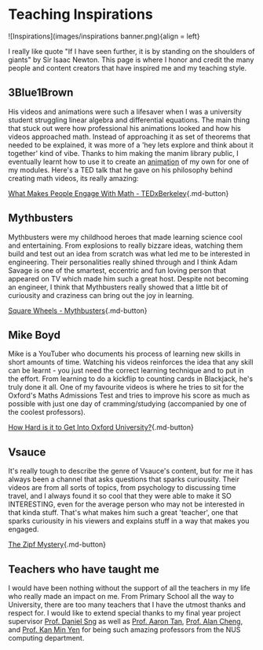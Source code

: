 # Teaching Inspirations

![Inspirations](images/inspirations banner.png){align = left}

I really like quote "If I have seen further, it is by standing on the shoulders of giants" by Sir Isaac Newton. This page is where I honor and credit the many people and content creators that have inspired me and my teaching style.

## <b> 3Blue1Brown </b>

His videos and animations were such a lifesaver when I was a university student struggling linear algebra and differential equations. The main thing that stuck out were how professional his animations looked and how his videos approached math. Instead of approaching it as set of theorems that needed to be explained, it was more of a 'hey lets explore and think about it together' kind of vibe. Thanks to him making the manim library public, I eventually learnt how to use it to create an [animation](https://youtu.be/CxecbZ5B1w8) of my own for one of my modules. Here's a TED talk that he gave on his philosophy behind creating math videos, its really amazing:

[What Makes People Engage With Math - TEDxBerkeley](https://youtu.be/s_L-fp8gDzY){.md-button}

## <b> Mythbusters </b>

Mythbusters were my childhood heroes that made learning science cool and entertaining. From explosions to really bizzare ideas, watching them build and test out an idea from scratch was what led me to be interested in engineering. Their personalities really shined through and I think Adam Savage is one of the smartest, eccentric and fun loving person that appeared on TV which made him such a great host. Despite not becoming an engineer, I think that Mythbusters really showed that a little bit of curiousity and craziness can bring out the joy in learning.

[Square Wheels - Mythbusters](https://youtu.be/CIN8Q_4iaxU){.md-button}

## <b> Mike Boyd </b>

Mike is a YouTuber who documents his process of learning new skills in short amounts of time. Watching his videos reinforces the idea that any skill can be learnt - you just need the correct learning technique and to put in the effort. From learning to do a kickflip to counting cards in Blackjack, he's truly done it all. One of my favourite videos is where he tries to sit for the Oxford's Maths Admissions Test and tries to improve his score as much as possible with just one day of cramming/studying (accompanied by one of the coolest professors).

[How Hard is it to Get Into Oxford University?](https://youtu.be/_deqsuKIf_o){.md-button}

## <b> Vsauce </b>

It's really tough to describe the genre of Vsauce's content, but for me it has always been a channel that asks questions that sparks curiousity. Their videos are from all sorts of topics, from psychology to discussing time travel, and I always found it so cool that they were able to make it SO INTERESTING, even for the average person who may not be interested in that kinda stuff. That's what makes him such a great 'teacher', one that sparks curiousity in his viewers and explains stuff in a way that makes you engaged.

[The Zipf Mystery](https://youtu.be/fCn8zs912OE){.md-button}

## <b> Teachers who have taught me </b>

I would have been nothing without the support of all the teachers in my life who really made an impact on me. From Primary School all the way to University, there are too many teachers that I have the utmost thanks and respect for. I would like to extend special thanks to my final year project supervisor [Prof. Daniel Sng](https://cde.nus.edu.sg/me/staff/sng-wei-meng-daniel/) as well as [Prof. Aaron Tan](https://www.comp.nus.edu.sg/cs/people/tantc/), [Prof. Alan Cheng](https://www.comp.nus.edu.sg/cs/people/hcheng/), and [Prof. Kan Min Yen](https://www.comp.nus.edu.sg/cs/people/kanmy/) for being such amazing professors from the NUS computing department.